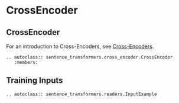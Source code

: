# CrossEncoder

## CrossEncoder
For an introduction to Cross-Encoders, see [Cross-Encoders](../../cross_encoder/usage/usage.rst).
```{eval-rst}
.. autoclass:: sentence_transformers.cross_encoder.CrossEncoder
   :members:
```

## Training Inputs

```{eval-rst}
.. autoclass:: sentence_transformers.readers.InputExample
```